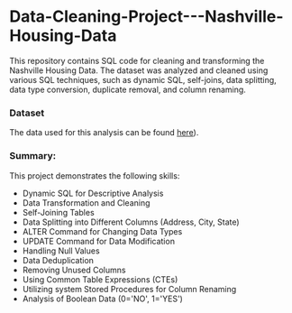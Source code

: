 # Data-Cleaning-Project---Nashville-Housing-Data
This repository contains SQL code for cleaning and transforming the Nashville Housing Data. The dataset was analyzed and cleaned using various SQL techniques, such as dynamic SQL, self-joins, data splitting, data type conversion, duplicate removal, and column renaming.

### Dataset
The data used for this analysis can be found [here](https://docs.google.com/spreadsheets/d/1DR3S4SBqH-MBnnr2w_dnrbUVS1jY0P94zqjlSzNClE8/edit?usp=drive_link)).

### Summary:
This project demonstrates the following skills:

- Dynamic SQL for Descriptive Analysis
- Data Transformation and Cleaning
- Self-Joining Tables
- Data Splitting into Different Columns (Address, City, State)
- ALTER Command for Changing Data Types
- UPDATE Command for Data Modification
- Handling Null Values
- Data Deduplication
- Removing Unused Columns
- Using Common Table Expressions (CTEs)
- Utilizing system Stored Procedures for Column Renaming
- Analysis of Boolean Data (0='NO', 1='YES')
